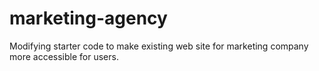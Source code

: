 # marketing-agency

Modifying starter code to make existing web site for marketing company more accessible for users. 
